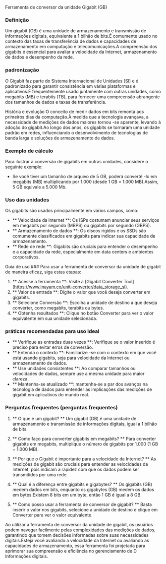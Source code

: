 Ferramenta de conversor da unidade Gigabit (GB)

### Definição
Um gigabit (GB) é uma unidade de armazenamento e transmissão de informações digitais, equivalente a 1 bilhão de bits.É comumente usado no contexto das taxas de transferência de dados e capacidades de armazenamento em computação e telecomunicações.A compreensão dos gigabits é essencial para avaliar a velocidade da Internet, armazenamento de dados e desempenho da rede.

### padronização
O Gigabit faz parte do Sistema Internacional de Unidades (SI) e é padronizado para garantir consistência em várias plataformas e aplicativos.É frequentemente usado juntamente com outras unidades, como megabits (MB) e terabits (TB), para fornecer uma compreensão abrangente dos tamanhos de dados e taxas de transferência.

História e evolução
O conceito de medir dados em bits remonta aos primeiros dias da computação.À medida que a tecnologia avançava, a necessidade de medições de dados maiores tornou -se aparente, levando à adoção do gigabit.Ao longo dos anos, os gigabits se tornaram uma unidade padrão em redes, influenciando o desenvolvimento de tecnologias de banda larga e soluções de armazenamento de dados.

### Exemplo de cálculo
Para ilustrar a conversão de gigabits em outras unidades, considere o seguinte exemplo:
- Se você tiver um tamanho de arquivo de 5 GB, poderá convertê -lo em megabits (MB) multiplicando por 1.000 (desde 1 GB = 1.000 MB).Assim, 5 GB equivale a 5.000 Mb.

### Uso das unidades
Os gigabits são usados ​​principalmente em vários campos, como:
- ** Velocidade da Internet **: Os ISPs costumam anunciar seus serviços em megabits por segundo (MBPS) ou gigabits por segundo (GBPS).
- ** Armazenamento de dados **: Os discos rígidos e os SSDs são comumente classificados em gigabits para indicar sua capacidade de armazenamento.
- ** Rede de rede **: Gigabits são cruciais para entender o desempenho e a capacidade da rede, especialmente em data centers e ambientes corporativos.

Guia de uso ###
Para usar a ferramenta de conversor da unidade de gigabit de maneira eficaz, siga estas etapas:
1. ** Acesse a ferramenta **: Visite a [Gigabit Converter Tool] (https://www.inayam.co/unit-converter/data_storage_si).
2. ** Valor de entrada **: Digite o valor que você deseja converter em gigabits.
3. ** Selecione Conversão **: Escolha a unidade de destino a que deseja converter, como megabits, terabits ou bytes.
4. ** Obtenha resultados **: Clique no botão Converter para ver o valor equivalente em sua unidade selecionada.

### práticas recomendadas para uso ideal
- ** Verifique as entradas duas vezes **: Verifique se o valor inserido é preciso para evitar erros de conversão.
- ** Entenda o contexto **: Familiarize -se com o contexto em que você está usando gigabits, seja para velocidade da Internet ou armazenamento de dados.
- ** Use unidades consistentes **: Ao comparar tamanhos ou velocidades de dados, sempre use a mesma unidade para maior clareza.
- ** Mantenha-se atualizado **: mantenha-se a par dos avanços na tecnologia de dados para entender as implicações das medições de gigabit em aplicativos do mundo real.

### Perguntas frequentes (perguntas frequentes)

1. ** O que é um gigabit? **
Um gigabit (GB) é uma unidade de armazenamento e transmissão de informações digitais, igual a 1 bilhão de bits.

2. ** Como faço para converter gigabits em megabits? **
Para converter gigabits em megabits, multiplique o número de gigabits por 1.000 (1 GB = 1.000 MB).

3. ** Por que o Gigabit é importante para a velocidade da Internet? **
As medições de gigabit são cruciais para entender as velocidades da Internet, pois indicam a rapidez com que os dados podem ser transmitidos por uma rede.

4. ** Qual é a diferença entre gigabits e gigabytes? **
Os gigabits (GB) medem dados em bits, enquanto os gigabytes (GB) medem os dados em bytes.Existem 8 bits em um byte, então 1 GB é igual a 8 GB.

5. ** Como posso usar a ferramenta de conversor de gigabit? **
Basta inserir o valor nos gigabits, selecione a unidade de destino e clique em Converter para ver o valor equivalente.

Ao utilizar a ferramenta de conversor da unidade de gigabit, os usuários podem navegar facilmente pelas complexidades das medições de dados, garantindo que tomem decisões informadas sobre suas necessidades digitais.Esteja você avaliando a velocidade da Internet ou avaliando as capacidades de armazenamento, essa ferramenta foi projetada para aprimorar sua compreensão e eficiência no gerenciamento de D Informações digitais.